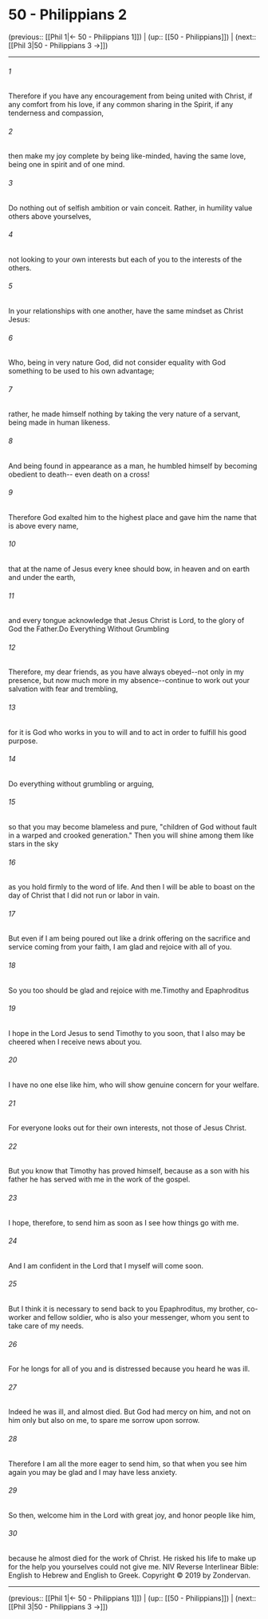 # 50 - Philippians 2

(previous:: [[Phil 1|← 50 - Philippians 1]]) | (up:: [[50 - Philippians]]) | (next:: [[Phil 3|50 - Philippians 3 →]])

***


###### 1 
Therefore if you have any encouragement from being united with Christ, if any comfort from his love, if any common sharing in the Spirit, if any tenderness and compassion, 

###### 2 
then make my joy complete by being like-minded, having the same love, being one in spirit and of one mind. 

###### 3 
Do nothing out of selfish ambition or vain conceit. Rather, in humility value others above yourselves, 

###### 4 
not looking to your own interests but each of you to the interests of the others. 

###### 5 
In your relationships with one another, have the same mindset as Christ Jesus: 

###### 6 
Who, being in very nature God, did not consider equality with God something to be used to his own advantage; 

###### 7 
rather, he made himself nothing by taking the very nature of a servant, being made in human likeness. 

###### 8 
And being found in appearance as a man, he humbled himself by becoming obedient to death-- even death on a cross! 

###### 9 
Therefore God exalted him to the highest place and gave him the name that is above every name, 

###### 10 
that at the name of Jesus every knee should bow, in heaven and on earth and under the earth, 

###### 11 
and every tongue acknowledge that Jesus Christ is Lord, to the glory of God the Father.Do Everything Without Grumbling 

###### 12 
Therefore, my dear friends, as you have always obeyed--not only in my presence, but now much more in my absence--continue to work out your salvation with fear and trembling, 

###### 13 
for it is God who works in you to will and to act in order to fulfill his good purpose. 

###### 14 
Do everything without grumbling or arguing, 

###### 15 
so that you may become blameless and pure, "children of God without fault in a warped and crooked generation." Then you will shine among them like stars in the sky 

###### 16 
as you hold firmly to the word of life. And then I will be able to boast on the day of Christ that I did not run or labor in vain. 

###### 17 
But even if I am being poured out like a drink offering on the sacrifice and service coming from your faith, I am glad and rejoice with all of you. 

###### 18 
So you too should be glad and rejoice with me.Timothy and Epaphroditus 

###### 19 
I hope in the Lord Jesus to send Timothy to you soon, that I also may be cheered when I receive news about you. 

###### 20 
I have no one else like him, who will show genuine concern for your welfare. 

###### 21 
For everyone looks out for their own interests, not those of Jesus Christ. 

###### 22 
But you know that Timothy has proved himself, because as a son with his father he has served with me in the work of the gospel. 

###### 23 
I hope, therefore, to send him as soon as I see how things go with me. 

###### 24 
And I am confident in the Lord that I myself will come soon. 

###### 25 
But I think it is necessary to send back to you Epaphroditus, my brother, co-worker and fellow soldier, who is also your messenger, whom you sent to take care of my needs. 

###### 26 
For he longs for all of you and is distressed because you heard he was ill. 

###### 27 
Indeed he was ill, and almost died. But God had mercy on him, and not on him only but also on me, to spare me sorrow upon sorrow. 

###### 28 
Therefore I am all the more eager to send him, so that when you see him again you may be glad and I may have less anxiety. 

###### 29 
So then, welcome him in the Lord with great joy, and honor people like him, 

###### 30 
because he almost died for the work of Christ. He risked his life to make up for the help you yourselves could not give me. NIV Reverse Interlinear Bible: English to Hebrew and English to Greek. Copyright © 2019 by Zondervan.

***

(previous:: [[Phil 1|← 50 - Philippians 1]]) | (up:: [[50 - Philippians]]) | (next:: [[Phil 3|50 - Philippians 3 →]])
